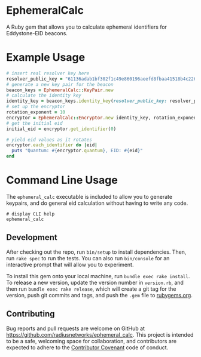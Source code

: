 # EphemeralCalc

A Ruby gem that allows you to calculate ephemeral identifiers for Eddystone-EID beacons.

# Example Usage

```ruby
# insert real resolver key here
resolver_public_key = "61136adab1bf302f1c49e860196aeefd8fbaa41518b4c226372d6cc469c47278"
# generate a new key pair for the beacon
beacon_keys = EphemeralCalc::KeyPair.new
# calculate the identity key
identity_key = beacon_keys.identity_key(resolver_public_key: resolver_public_key)
# set up the encryptor
rotation_exponent = 10
encryptor = EphemeralCalc::Encryptor.new identity_key, rotation_exponent
# get the initial eid
initial_eid = encryptor.get_identifier(0)

# yield eid values as it rotates
encryptor.each_identifier do |eid|
  puts "Quantum: #{encryptor.quantum}, EID: #{eid}"
end
```

# Command Line Usage
The `ephemeral_calc` executable is included to allow you to generate keypairs, and do general eid calculation
without having to write any code.

```
# display CLI help
ephemeral_calc
```

## Development

After checking out the repo, run `bin/setup` to install dependencies. Then, run `rake spec` to run the tests. You can also run `bin/console` for an interactive prompt that will allow you to experiment.

To install this gem onto your local machine, run `bundle exec rake install`. To release a new version, update the version number in `version.rb`, and then run `bundle exec rake release`, which will create a git tag for the version, push git commits and tags, and push the `.gem` file to [rubygems.org](https://rubygems.org).

## Contributing

Bug reports and pull requests are welcome on GitHub at https://github.com/radiusnetworks/ephemeral_calc. This project is intended to be a safe, welcoming space for collaboration, and contributors are expected to adhere to the [Contributor Covenant](contributor-covenant.org) code of conduct.

